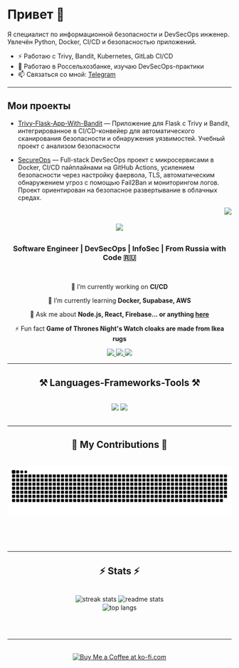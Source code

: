 # Привет 👋

Я специалист по информационной безопасности и DevSecOps инженер.  
Увлечён Python, Docker, CI/CD и безопасностью приложений.

- ⚡ Работаю с Trivy, Bandit, Kubernetes, GitLab CI/CD  
- 💼 Работаю в Россельхозбанке, изучаю DevSecOps-практики  
- 📫 Связаться со мной: [Telegram](https://t.me/z4ng1ew)

---

## Мои проекты

- [Trivy-Flask-App-With-Bandit](https://github.com/z4ng1ew/Trivy-Flask-App-With-Bandit) — Приложение для Flask с Trivy и Bandit, интегрированное в CI/CD-конвейер для автоматического сканирования безопасности и обнаружения уязвимостей. Учебный проект с анализом безопасности

- [SecureOps](https://github.com/z4ng1ew/SecureOps) — Full-stack DevSecOps проект с микросервисами в Docker, CI/CD пайплайнами на GitHub Actions, усилением безопасности через настройку фаервола, TLS, автоматическим обнаружением угроз с помощью Fail2Ban и мониторингом логов. Проект ориентирован на безопасное развертывание в облачных средах.





<img align="right" src="![visitors](https://visitor-badge.laobi.icu/badge?page_id=z4ng1ew.z4ng1ew)" />

<h1 align="center">
    <img src="https://readme-typing-svg.herokuapp.com/?font=Righteous&size=35&center=true&vCenter=true&width=500&height=70&duration=4000&lines=Hi+There!+👋;+I'm+Zangiev+Movsar!;" />
</h1>

<h3 align="center">Software Engineer | DevSecOps | InfoSec | From Russia with Code 🇷🇺</h3>


<br/>

<div align="center">
 
 🔭 I’m currently working on **CI/CD**
 
 🌱 I’m currently learning **Docker, Supabase, AWS**

💬 Ask me about **Node.js, React, Firebase... or anything [here](https://github.com/salesp07/salesp07/issues)**

⚡ Fun fact **Game of Thrones Night's Watch cloaks are made from Ikea rugs**

 </div>
 
<div align="center"> 
  <a href="mailto:pedro.sales.muniz@gmail.com">
    <img src="https://img.shields.io/badge/Gmail-333333?style=for-the-badge&logo=gmail&logoColor=red" />
  </a>
  <a href="https://linkedin.com/in/pedro-sales-muniz" target="_blank">
    <img src="https://img.shields.io/badge/LinkedIn-0077B5?style=for-the-badge&logo=linkedin&logoColor=white" target="_blank" />
  </a>
  <a href="https://salesp07.github.io" target="_blank">
     <img src="https://img.shields.io/badge/Portfolio-FF5722?style=for-the-badge&logo=todoist&logoColor=white" target="_blank" /> <!-- sqlite, safari, google-chrome are other good icon options -->
  </a>
</div>

 <hr/>
 
<h2 align="center">⚒️ Languages-Frameworks-Tools ⚒️</h2>
<br/>
<div align="center">
    <img src="https://skillicons.dev/icons?i=react,bootstrap,mui,html,css,vscode,github,figma,tailwind,git,r" />
    <img src="https://skillicons.dev/icons?i=nodejs,python,javascript,typescript,express,firebase,mongodb,c,java,nextjs,mysql,flask" /><br>
</div>

<br/>
<hr/>

<div align="center">
  <h2>🐍 My Contributions 🐍</h2>
  <br>
  <img alt="snake eating my contributions" src="https://raw.githubusercontent.com/salesp07/salesp07/output/github-contribution-grid-snake.svg" />
  
  <br/><br/><br/>
</div>

<hr/>

<h2 align="center">⚡ Stats ⚡</h2>
<br>
<div align=center>
  <img width=390 src="https://github-readme-streak-stats-salesp07.vercel.app/?user=salesp07&count_private=true&theme=react&border_radius=10" alt="streak stats"/>
  <img width=390 src="https://github-readme-stats-salesp07.vercel.app/api?username=salesp07&count_private=true&show_icons=true&theme=react&rank_icon=github&border_radius=10" alt="readme stats" />
  <br/>
  <img width=325 align="center" src="https://github-readme-stats-salesp07.vercel.app/api/top-langs/?username=salesp07&hide=HTML&langs_count=8&layout=compact&theme=react&border_radius=10&size_weight=0.5&count_weight=0.5&exclude_repo=github-readme-stats" alt="top langs" />
</div>

<br/><br/>

<hr/>

<br/>

<div align="center">
<a href='https://ko-fi.com/V7V4RAK9C' target='_blank'><img height='64' style='border:0px;height:64px;' src='https://storage.ko-fi.com/cdn/kofi1.png?v=3' border='0' alt='Buy Me a Coffee at ko-fi.com' /></a>
</div>

<br/>
